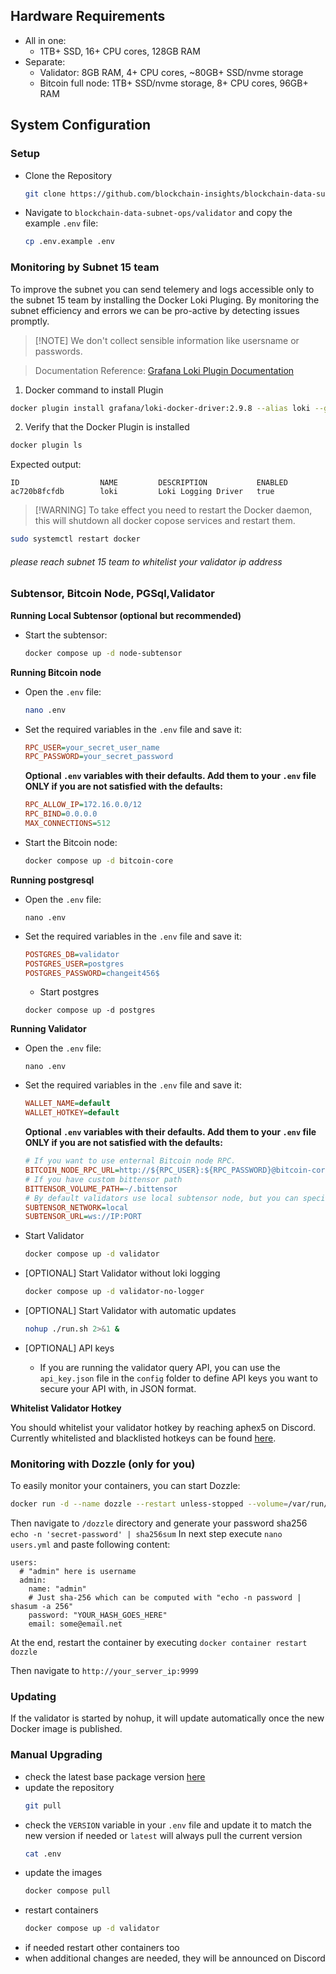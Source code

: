 ## Hardware Requirements

- All in one:
  - 1TB+ SSD, 16+ CPU cores, 128GB RAM
- Separate:
  - Validator: 8GB RAM, 4+ CPU cores, ~80GB+ SSD/nvme storage
  - Bitcoin full node: 1TB+ SSD/nvme storage, 8+ CPU cores, 96GB+ RAM


## System Configuration

### Setup
- Clone the Repository
  ```bash
  git clone https://github.com/blockchain-insights/blockchain-data-subnet-ops
  ```
- Navigate to ```blockchain-data-subnet-ops/validator``` and copy the example ```.env``` file:
  ```bash
  cp .env.example .env
  ```

### Monitoring by Subnet 15 team

To improve the subnet you can send telemery and logs accessible only to the subnet 15 team by installing the Docker Loki Pluging. By monitoring the subnet efficiency and errors we can be pro-active by detecting issues promptly.

> [!NOTE] We don't collect sensible information like usersname or passwords.

> Documentation Reference: [Grafana Loki Plugin Documentation](https://grafana.com/docs/loki/latest/send-data/docker-driver/)

1. Docker command to install Plugin

```bash
docker plugin install grafana/loki-docker-driver:2.9.8 --alias loki --grant-all-permissions
```

2. Verify that the Docker Plugin is installed

```bash
docker plugin ls
```

Expected output:
```
ID                  NAME         DESCRIPTION           ENABLED
ac720b8fcfdb        loki         Loki Logging Driver   true
```

>[!WARNING] To take effect you need to restart the Docker daemon, this will shutdown all docker copose services and restart them.

```bash
sudo systemctl restart docker
```

###### please reach subnet 15 team to whitelist your validator ip address

### Subtensor, Bitcoin Node, PGSql,Validator
**Running Local Subtensor (optional but recommended)**

- Start the subtensor:
  ```bash
  docker compose up -d node-subtensor
  ```

**Running Bitcoin node**

- Open the ```.env``` file:
  ```bash
  nano .env
  ```
- Set the required variables in the ```.env``` file and save it:
  ```ini
  RPC_USER=your_secret_user_name
  RPC_PASSWORD=your_secret_password
  ```

  **Optional ```.env``` variables with their defaults. Add them to your ```.env``` file ONLY if you are not satisfied with the defaults:**
  ```ini
  RPC_ALLOW_IP=172.16.0.0/12
  RPC_BIND=0.0.0.0
  MAX_CONNECTIONS=512
  ```

- Start the Bitcoin node:
  ```bash
  docker compose up -d bitcoin-core
  ```

**Running postgresql**
- Open the ```.env``` file:
  ```
  nano .env
  ```

- Set the required variables in the ```.env``` file and save it:
  ```ini
  POSTGRES_DB=validator
  POSTGRES_USER=postgres
  POSTGRES_PASSWORD=changeit456$
  ```

  - Start postgres
  ```
  docker compose up -d postgres
  ```
  
**Running Validator**

- Open the ```.env``` file:
  ```
  nano .env
  ```

- Set the required variables in the ```.env``` file and save it:
  ```ini
  WALLET_NAME=default
  WALLET_HOTKEY=default
  ```

  **Optional ```.env``` variables with their defaults. Add them to your ```.env``` file ONLY if you are not satisfied with the defaults:**
  ```ini
  # If you want to use enternal Bitcoin node RPC.
  BITCOIN_NODE_RPC_URL=http://${RPC_USER}:${RPC_PASSWORD}@bitcoin-core:8332
  # If you have custom bittensor path
  BITTENSOR_VOLUME_PATH=~/.bittensor
  # By default validators use local subtensor node, but you can specify a different one
  SUBTENSOR_NETWORK=local
  SUBTENSOR_URL=ws://IP:PORT
  ```
- Start Validator
  ```bash
  docker compose up -d validator
  ```

- [OPTIONAL] Start Validator without loki logging
  ```bash
  docker compose up -d validator-no-logger
  ```

- [OPTIONAL] Start Validator with automatic updates
  ```bash
  nohup ./run.sh 2>&1 &
  ```
  
- [OPTIONAL] API keys
  
  - If you are running the validator query API, you can use the `api_key.json` file in the `config` folder to define API keys you want to secure your API with, in JSON format.

**Whitelist Validator Hotkey**
  
You should whitelist your validator hotkey by reaching aphex5 on Discord.
Currently whitelisted and blacklisted hotkeys can be found [here](https://subnet-15-cfg.s3.fr-par.scw.cloud/miner.json).
  
### Monitoring with Dozzle (only for you)

To easily monitor your containers, you can start Dozzle:
```bash
docker run -d --name dozzle --restart unless-stopped --volume=/var/run/docker.sock:/var/run/docker.sock --volume /root/dozzle:/data -p 9999:8080 amir20/dozzle:latest --auth-provider simple
```

Then navigate to `/dozzle` directory and generate your password sha256 `echo -n 'secret-password' | sha256sum`
In next step execute `nano users.yml` and paste following content:

```
users:
  # "admin" here is username
  admin:
    name: "admin"
    # Just sha-256 which can be computed with "echo -n password | shasum -a 256"
    password: "YOUR_HASH_GOES_HERE"
    email: some@email.net
```

At the end, restart the container by executing `docker container restart dozzle`

Then navigate to ```http://your_server_ip:9999```

### Updating
If the validator is started by nohup, it will update automatically once the new Docker image is published.

### Manual Upgrading

- check the latest base package version [here](https://github.com/blockchain-insights/blockchain-data-subnet/pkgs/container/blockchain_insights_base)
- update the repository
    ```bash 
    git pull
    ```
- check the ```VERSION``` variable in your ```.env``` file and update it to match the new version if needed or `latest` will always pull the current version
    ```bash
    cat .env
    ```
- update the images
    ```bash
    docker compose pull
    ```
- restart containers
    ```bash
    docker compose up -d validator
    ```
- if needed restart other containers too
- when additional changes are needed, they will be announced on Discord

